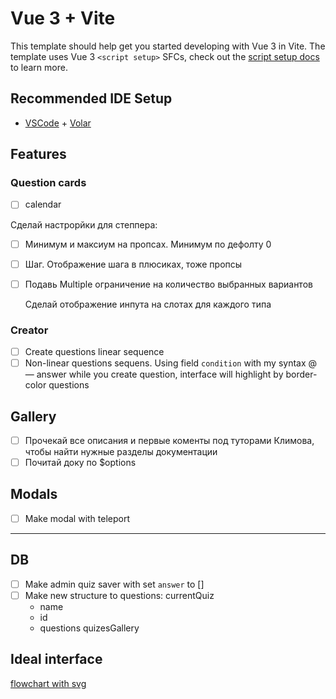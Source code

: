 # Vue 3 + Vite

This template should help get you started developing with Vue 3 in Vite. The template uses Vue 3 `<script setup>` SFCs, check out the [script setup docs](https://v3.vuejs.org/api/sfc-script-setup.html#sfc-script-setup) to learn more.

## Recommended IDE Setup

- [VSCode](https://code.visualstudio.com/) + [Volar](https://marketplace.visualstudio.com/items?itemName=johnsoncodehk.volar)

## Features

### Question cards

- [ ] calendar

Сделай настрорйки для степпера:

- [ ] Минимум и максиум на пропсах. Минимум по дефолту 0
- [ ] Шаг. Отображение шага в плюсиках, тоже пропсы

- [ ] Подавь Multiple ограничение на количество выбранных вариантов

  Сделай отображение инпута на слотах для каждого типа

### Creator

- [ ] Create questions linear sequence
- [ ] Non-linear questions sequens. Using field `condition` with my syntax
      @ — answer
      while you create question, interface will highlight by border-color questions

## Gallery

- [ ] Прочекай все описания и первые коменты под туторами Климова, чтобы найти нужные разделы документации
- [ ] Почитай доку по $options

## Modals

- [ ] Make modal with teleport

---

## DB

- [ ] Make admin quiz saver with set `answer` to []
- [ ] Make new structure to questions:
      currentQuiz
  - name
  - id
  - questions
    quizesGallery

## Ideal interface

[flowchart with svg](https://resources.jointjs.com/demos/chatbot)

